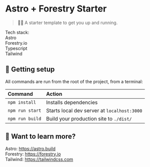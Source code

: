 # Astro + Forestry Starter

> 🧑‍🚀 A starter template to get you up and running.

Tech stack:  
Astro  
Forestry.io  
Typescript  
Tailwind  

## 🚀 Getting setup

All commands are run from the root of the project, from a terminal:

| Command         | Action                                      |
|:----------------|:--------------------------------------------|
| `npm install`   | Installs dependencies                       |
| `npm run start` | Starts local dev server at `localhost:3000` |
| `npm run build` | Build your production site to `./dist/`     |

## 👀 Want to learn more?

Astro: https://astro.build  
Forestry: https://forestry.io  
Tailwind: https://tailwindcss.com  
